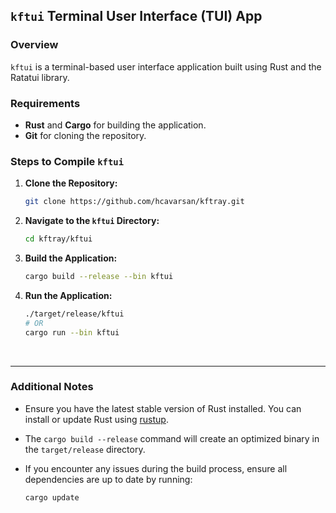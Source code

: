 ## `kftui` Terminal User Interface (TUI) App

### Overview

`kftui` is a terminal-based user interface application built using Rust and the Ratatui library.

### Requirements

- **Rust** and **Cargo** for building the application.
- **Git** for cloning the repository.

### Steps to Compile `kftui`

1. **Clone the Repository:**

   ```bash
   git clone https://github.com/hcavarsan/kftray.git
   ```

2. **Navigate to the `kftui` Directory:**

   ```bash
   cd kftray/kftui
   ```

3. **Build the Application:**

   ```bash
   cargo build --release --bin kftui
   ```

4. **Run the Application:**

   ```bash
   ./target/release/kftui
   # OR
   cargo run --bin kftui
   ```

<br>

---

### Additional Notes

- Ensure you have the latest stable version of Rust installed. You can install or update Rust using [rustup](https://rustup.rs/).
- The `cargo build --release` command will create an optimized binary in the `target/release` directory.
- If you encounter any issues during the build process, ensure all dependencies are up to date by running:

  ```bash
  cargo update
  ```



